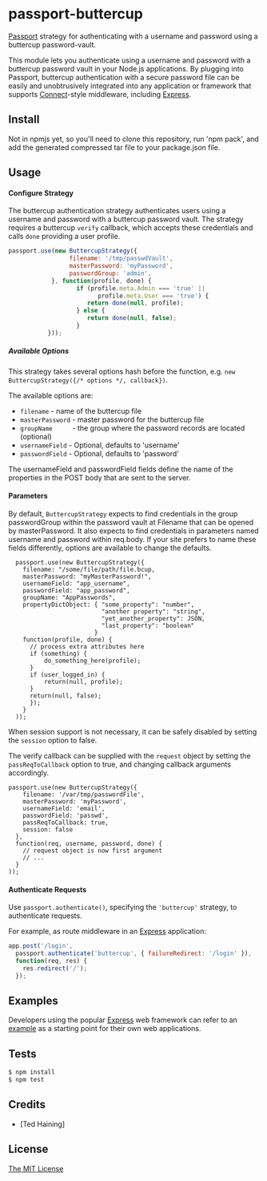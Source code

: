# passport-buttercup

[Passport](http://passportjs.org/) strategy for authenticating with a username
and password using a buttercup password-vault.

This module lets you authenticate using a username and password with a buttercup
password vault in your Node.js applications.  By plugging into Passport, buttercup
authentication with a secure password file can be easily and unobtrusively
integrated into any application or framework that supports
[Connect](http://www.senchalabs.org/connect/)-style middleware, including
[Express](http://expressjs.com/).

## Install

Not in npmjs yet, so you'll need to clone this repository, run 'npm  pack', and add
the generated compressed tar file to your package.json file.

## Usage

#### Configure Strategy

The buttercup authentication strategy authenticates users using a username and
password with a buttercup password vault.  The strategy requires a buttercup
`verify` callback, which accepts these credentials and calls `done` providing a user
profile.

```js
passport.use(new ButtercupStrategy({
                 filename: '/tmp/passwdVault',
                 masterPassword: 'myPassword',
                 passwordGroup: 'admin',
            }, function(profile, done) {
                   if (profile.meta.Admin === 'true' ||
                         profile.meta.User === 'true') {
                      return done(null, profile);
                   } else {
                      return done(null, false);
                   }
           }));
```

##### Available Options

This strategy takes several options hash before the function, e.g. `new ButtercupStrategy({/* options */, callback})`.

The available options are:

* `filename` - name of the buttercup file
* `masterPassword` - master password for the buttercup file
* `groupName     ` - the group where the password records are located (optional)
* `usernameField` - Optional, defaults to 'username'
* `passwordField` - Optional, defaults to 'password'

The usernameField and passwordField fields define the name of the properties in the POST body that are sent to the server.

#### Parameters

By default, `ButtercupStrategy` expects to find credentials in the group
passwordGroup within the password vault at Filename that can be opened
by masterPassword.  It also expects to find credentials in parameters
named username and password within req.body. If your site prefers to
name these fields differently, options are available to change the defaults.


      passport.use(new ButtercupStrategy({
        filename: "/some/file/path/file.bcup,
        masterPassword: "myMasterPassword!",
        usernameField: "app_username",
        passwordField: "app_password",
        groupName: "AppPasswords",
        propertyDictObject: { "some_property": "number",
                              "another property": "string",
                              "yet_another_property": JSON,
                              "last_property": "boolean"
                            }
        function(profile, done) {
          // process extra attributes here
          if (something) {
              do_something_here(profile);
          }
          if (user_logged_in) {
              return(null, profile);
          }
          return(null, false);
          });
        }
      ));

When session support is not necessary, it can be safely disabled by
setting the `session` option to false.

The verify callback can be supplied with the `request` object by setting
the `passReqToCallback` option to true, and changing callback arguments
accordingly.

    
	passport.use(new ButtercupStrategy({
        filename: '/var/tmp/passwordFile',
        masterPassword: 'myPassword',
        usernameField: 'email',
        passwordField: 'passwd',
        passReqToCallback: true,
        session: false
      },
      function(req, username, password, done) {
        // request object is now first argument
        // ...
      }
    ));

#### Authenticate Requests

Use `passport.authenticate()`, specifying the `'buttercup'` strategy, to
authenticate requests.

For example, as route middleware in an [Express](http://expressjs.com/)
application:

```js
app.post('/login',
  passport.authenticate('buttercup', { failureRedirect: '/login' }),
  function(req, res) {
    res.redirect('/');
  });
```

## Examples

Developers using the popular [Express](http://expressjs.com/) web framework can
refer to an [example](https://github.com/passport/express-4.x-local-example)
as a starting point for their own web applications.

## Tests

```bash
$ npm install
$ npm test
```

## Credits

- [Ted Haining]

## License

[The MIT License](http://opensource.org/licenses/MIT)

